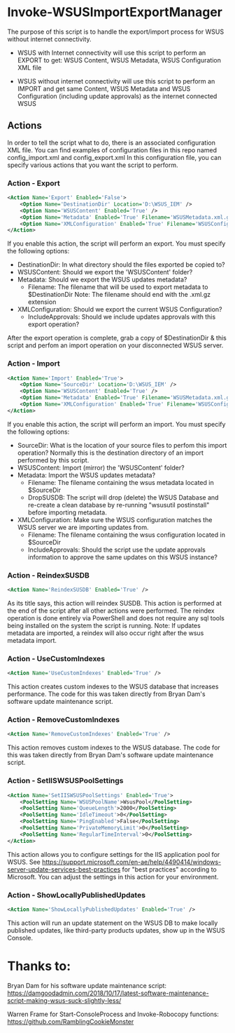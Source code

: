 # Invoke-WSUSImportExportManager
The purpose of this script is to handle the export/import process for WSUS without internet connectivity.

* WSUS with Internet connectivity will use this script to perform an EXPORT to get: WSUS Content, WSUS Metadata, WSUS Configuration XML file

* WSUS without internet connectivity will use this script to perform an IMPORT and get same Content, WSUS Metadata and WSUS Configuration (including update approvals) as the internet connected WSUS

## Actions
In order to tell the script what to do, there is an associated configuration XML file.
You can find examples of configuration files in this repo named config_import.xml and config_export.xml
In this configuration file, you can specify various actions that you want the script to perform.

### Action - Export
```xml
<Action Name='Export' Enabled='False'>
	<Option Name='DestinationDir' Location='D:\WSUS_IEM' />
	<Option Name='WSUSContent' Enabled='True' />
	<Option Name='Metadata' Enabled='True' Filename='WSUSMetadata.xml.gz'/>
	<Option Name='XMLConfiguration' Enabled='True' Filename='WSUSConfig.xml' IncludeApprovals='True' />
</Action>
```
If you enable this action, the script will perform an export. You must specify the following options:
* DestinationDir: In what directory should the files exported be copied to?
* WSUSContent: Should we export the 'WSUSContent' folder?
* Metadata: Should we export the WSUS updates metadata?
    * Filename: The filename that will be used to export metadata to $DestinationDir
    Note: The filename should end with the .xml.gz extension
* XMLConfiguration: Should we export the current WSUS Configuration?
    * IncludeApprovals: Should we include updates approvals with this export operation?

After the export operation is complete, grab a copy of $DestinationDir & this script and perfom an import operation on your disconnected WSUS server.

### Action - Import
```xml
<Action Name='Import' Enabled='True'>
	<Option Name='SourceDir' Location='D:\WSUS_IEM' />
	<Option Name='WSUSContent' Enabled='True' />
	<Option Name='Metadata' Enabled='True' Filename='WSUSMetadata.xml.gz' DropSUSDB='True' />
	<Option Name='XMLConfiguration' Enabled='True' Filename='WSUSConfig.xml' IncludeApprovals='True' />
</Action>
```

If you enable this action, the script will perform an import. You must specify the following options:
* SourceDir: What is the location of your source files to perfom this import operation? Normally this is the destination directory of an import performed by this script.
* WSUSContent: Import (mirror) the 'WSUSContent' folder?
* Metadata: Import the WSUS updates metadata?
    * Filename: The filename containing the wsus metadata located in $SourceDir
    * DropSUSDB: The script will drop (delete) the WSUS Database and re-create a clean database by re-running "wsusutil postinstall" before importing metadata.
* XMLConfiguration: Make sure the WSUS configuration matches the WSUS server we are importing updates from.
    *  Filename: The filename containing the wsus configuration located in $SourceDir
    * IncludeApprovals: Should the script use the update approvals information to approve the same updates on this WSUS instance?

### Action - ReindexSUSDB
```xml
<Action Name='ReindexSUSDB' Enabled='True' />
```
As its title says, this action will reindex SUSDB. This action is performed at the end of the script after all other actions were performed. The reindex operation is done entirely via PowerShell and does not require any sql tools being installed on the system the script is running.
Note: If updates metadata are imported, a reindex will also occur right after the wsus metadata import.
### Action - UseCustomIndexes
```xml
<Action Name='UseCustomIndexes' Enabled='True' />
````
This action creates custom indexes to the WSUS database that increases performance.
The code for this was taken directly from Bryan Dam's software update maintenance script.
### Action - RemoveCustomIndexes
```xml
<Action Name='RemoveCustomIndexes' Enabled='True' />
````
This action removes custom indexes to the WSUS database.
The code for this was taken directly from Bryan Dam's software update maintenance script.
### Action - SetIISWSUSPoolSettings
```xml
<Action Name='SetIISWSUSPoolSettings' Enabled='True'>
	<PoolSetting Name='WSUSPoolName'>WsusPool</PoolSetting>
	<PoolSetting Name='QueueLength'>2000</PoolSetting>
	<PoolSetting Name='IdleTimeout'>0</PoolSetting>
	<PoolSetting Name='PingEnabled'>False</PoolSetting>
	<PoolSetting Name='PrivateMemoryLimit'>0</PoolSetting>
	<PoolSetting Name='RegularTimeInterval'>0</PoolSetting>
</Action>
```
This action allows you to configure settings for the IIS application pool for WSUS.
See https://support.microsoft.com/en-ae/help/4490414/windows-server-update-services-best-practices for "best practices" according to Microsoft. You can adjust the settings in this action for your environment.

### Action - ShowLocallyPublishedUpdates
```xml
<Action Name='ShowLocallyPublishedUpdates' Enabled='True' />
```
This action will run an update statement on the WSUS DB to make locally published updates, like third-party products updates, show up in the WSUS Console.

# Thanks to:
Bryan Dam for his software update maintenance script: https://damgoodadmin.com/2018/10/17/latest-software-maintenance-script-making-wsus-suck-slightly-less/

Warren Frame for Start-ConsoleProcess and Invoke-Robocopy functions: https://github.com/RamblingCookieMonster
